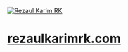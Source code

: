 [![Rezaul Karim RK](https://i.ibb.co/W0qySzQ/git-poster.jpg)](http://rezaulkarimrk.com/)


# [rezaulkarimrk.com](http://rezaulkarimrk.com/)
